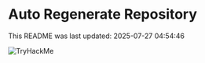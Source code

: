 # Auto Regenerate Repository

This README was last updated: 2025-07-27 04:54:46

 ![TryHackMe](https://tryhackme.com/badge/533634)